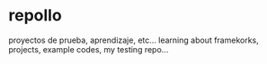 # repollo
proyectos de prueba, aprendizaje, etc...
learning about framekorks, projects, example codes, my testing repo...
